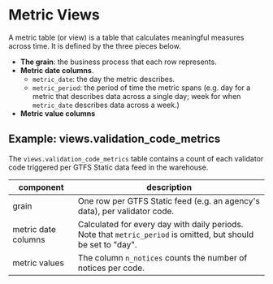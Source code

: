 # Metric Views

A metric table (or view) is a table that calculates meaningful measures across time.
It is defined by the three pieces below.

* **The grain**: the business process that each row represents.
* **Metric date columns**.
    * `metric_date`: the day the metric describes.
    * `metric_period`: the period of time the metric spans (e.g. day for a metric
      that describes data across a single day; week for when `metric_date` describes data across a week.)
* **Metric value columns**

## Example: views.validation_code_metrics

The `views.validation_code_metrics` table contains a count of each validator code triggered per GTFS Static data feed in the warehouse.

| component | description |
| --------- | ----------- |
| grain | One row per GTFS Static feed (e.g. an agency's data), per validator code. |
| metric date columns | Calculated for every day with daily periods. Note that `metric_period` is omitted, but should be set to "day". |
| metric values | The column `n_notices` counts the number of notices per code. |
